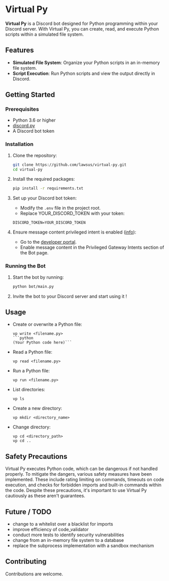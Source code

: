 # Virtual Py

**Virtual Py** is a Discord bot designed for Python programming within your Discord server. With Virtual Py, you can create, read, and execute Python scripts within a simulated file system.

## Features

- **Simulated File System**: Organize your Python scripts in an in-memory file system.
- **Script Execution**: Run Python scripts and view the output directly in Discord.

## Getting Started

### Prerequisites

- Python 3.6 or higher
- [discord.py](https://pypi.org/project/discord.py/)
- A Discord bot token

### Installation

1. Clone the repository:

    ```bash
    git clone https://github.com/lawsus/virtual-py.git
    cd virtual-py
    ```

2. Install the required packages:

    ```bash
    pip install -r requirements.txt
    ```

3. Set up your Discord bot token:

    - Modify the `.env` file in the project root.
    - Replace YOUR_DISCORD_TOKEN with your token:

    ```env
    DISCORD_TOKEN=YOUR_DISCORD_TOKEN
    ```
4. Ensure message content privileged intent is enabled ([info](https://discordpy.readthedocs.io/en/stable/ext/commands/commands.html)):
    - Go to the [developer portal](https://discord.com/developers/applications).
    - Enable message content in the Privileged Gateway Intents section of the Bot page.

### Running the Bot

1. Start the bot by running:

    ```bash
    python bot/main.py
    ```

2. Invite the bot to your Discord server and start using it !

## Usage

- Create or overwrite a Python file:

    ```
    vp write <filename.py>
    ```python
    (Your Python code here)```
    ```

- Read a Python file:

    ```
    vp read <filename.py>
    ```

- Run a Python file:

    ```
    vp run <filename.py>
    ```

- List directories:

    ```
    vp ls
    ```

- Create a new directory:

    ```
    vp mkdir <directory_name>
    ```

- Change directory:

    ```
    vp cd <directory_path>
    vp cd ..
    ```

## Safety Precautions

Virtual Py executes Python code, which can be dangerous if not handled properly. To mitigate the dangers, various safety measures have been implemented. These include rating limiting on commands, timeouts on code execution, and checks for forbidden imports and built-in commands within the code. Despite these precautions, it's important to use Virtual Py cautiously as these aren't guarantees.

## Future / TODO
- change to a whitelist over a blacklist for imports
- improve efficiency of code_validator
- conduct more tests to identify security vulnerabilities
- change from an in-memory file system to a database
- replace the subprocess implementation with a sandbox mechanism

## Contributing

Contributions are welcome.
